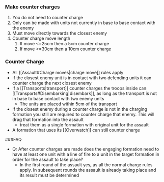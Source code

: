 ###  Make counter charges
1. You do not need to counter charge
2. Only can be made with units not currently in base to base contact with the enemy
3. Must move directly towards the closest enemy
4. Counter charge move length
	1. If move <=25cm then a 5cm counter charge
	2. If move >=30cm then a 10cm counter charge

### Counter Charge
-  All [[Assault#Charge moves|charge move]] rules apply
- If the closest enemy unit is in contact with two defending units it can counter charge the next closest enemy
- If a [[Transports|transport]] counter charges the troops inside can [[Transports#Disembarking|disembark]], as long as the transport is not in base to base contact with two enemy units
	- The units are placed within 5cm of the transport
-  If the closest enemy during a counter charge is not in the charging formation you still are required to counter charge that enemy. This will drag that formation into the assault
	- treat them as a single formation with original unit for the assault
- A formation that uses its [[Overwatch]] can still counter charge

###FAQ
- Q: After counter charges are made does the engaging formation need to have at least one unit with a line of fire to a unit in the target formation in order for the assault to take place?
	- In the first round of the assault yes, as all the normal charge rules apply. In subsequent rounds the assault is already taking place and its result must be determined